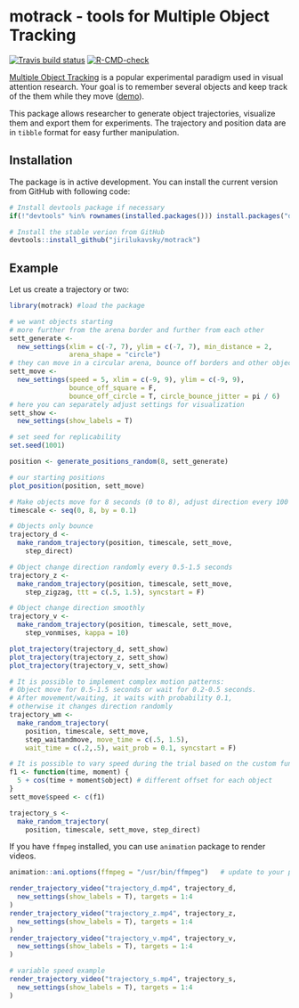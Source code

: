 # motrack - tools for Multiple Object Tracking

<!-- badges: start -->
[![Travis build status](https://travis-ci.com/jirilukavsky/motrack.svg?branch=master)](https://travis-ci.com/jirilukavsky/motrack)
[![R-CMD-check](https://github.com/jirilukavsky/motrack/actions/workflows/R-CMD-check.yaml/badge.svg)](https://github.com/jirilukavsky/motrack/actions/workflows/R-CMD-check.yaml)
<!-- badges: end -->

[Multiple Object Tracking](http://www.scholarpedia.org/article/Multiple_object_tracking) 
is a popular experimental paradigm used in visual attention research.
Your goal is to remember several objects and 
keep track of the them while they move ([demo](https://youtu.be/lAQM4QJRYV8)).

This package allows researcher to generate object trajectories, 
visualize them and export them for experiments.
The trajectory and position data are in `tibble` format for easy further manipulation.

## Installation

The package is in active development. 
You can install the current version from GitHub with following code:

``` r
# Install devtools package if necessary
if(!"devtools" %in% rownames(installed.packages())) install.packages("devtools")

# Install the stable verion from GitHub
devtools::install_github("jirilukavsky/motrack")
```

## Example

Let us create a trajectory or two:

``` r
library(motrack) #load the package

# we want objects starting 
# more further from the arena border and further from each other
sett_generate <-
  new_settings(xlim = c(-7, 7), ylim = c(-7, 7), min_distance = 2,
               arena_shape = "circle")
# they can move in a circular arena, bounce off borders and other objects
sett_move <-
  new_settings(speed = 5, xlim = c(-9, 9), ylim = c(-9, 9),
               bounce_off_square = F,
               bounce_off_circle = T, circle_bounce_jitter = pi / 6)
# here you can separately adjust settings for visualization
sett_show <-
  new_settings(show_labels = T)

# set seed for replicability
set.seed(1001)

position <- generate_positions_random(8, sett_generate)

# our starting positions
plot_position(position, sett_move)

# Make objects move for 8 seconds (0 to 8), adjust direction every 100 ms
timescale <- seq(0, 8, by = 0.1)

# Objects only bounce
trajectory_d <- 
  make_random_trajectory(position, timescale, sett_move, 
    step_direct)

# Object change direction randomly every 0.5-1.5 seconds
trajectory_z <- 
  make_random_trajectory(position, timescale, sett_move, 
    step_zigzag, ttt = c(.5, 1.5), syncstart = F)

# Object change direction smoothly
trajectory_v <- 
  make_random_trajectory(position, timescale, sett_move, 
    step_vonmises, kappa = 10)

plot_trajectory(trajectory_d, sett_show)
plot_trajectory(trajectory_z, sett_show)
plot_trajectory(trajectory_v, sett_show)

# It is possible to implement complex motion patterns:
# Object move for 0.5-1.5 seconds or wait for 0.2-0.5 seconds. 
# After movement/waiting, it waits with probability 0.1, 
# otherwise it changes direction randomly
trajectory_wm <- 
  make_random_trajectory(
    position, timescale, sett_move, 
    step_waitandmove, move_time = c(.5, 1.5), 
    wait_time = c(.2,.5), wait_prob = 0.1, syncstart = F)

# It is possible to vary speed during the trial based on the custom function
f1 <- function(time, moment) {
  5 + cos(time + moment$object) # different offset for each object
}
sett_move$speed <- c(f1)

trajectory_s <- 
  make_random_trajectory(
    position, timescale, sett_move, step_direct)
```

If you have `ffmpeg` installed, you can use `animation` package to render videos.

``` r
animation::ani.options(ffmpeg = "/usr/bin/ffmpeg")   # update to your path

render_trajectory_video("trajectory_d.mp4", trajectory_d, 
  new_settings(show_labels = T), targets = 1:4
)
render_trajectory_video("trajectory_z.mp4", trajectory_z, 
  new_settings(show_labels = T), targets = 1:4
)
render_trajectory_video("trajectory_v.mp4", trajectory_v, 
  new_settings(show_labels = T), targets = 1:4
)

# variable speed example
render_trajectory_video("trajectory_s.mp4", trajectory_s, 
  new_settings(show_labels = T), targets = 1:4
)
```

